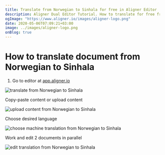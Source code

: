 ```yaml
---
title: Translate from Norwegian to Sinhala for free in Aligner Editor
description: Aligner Dual Editor Tutorial. How to translate for free from Norwegian to Sinhala. Aligner is multilingual document management platform. 
ogImage: "https://www.aligner.io/images/aligner-logo.png"
date: 2020-05-06T07:09:21+03:00
image: ../images/aligner-logo.png
onBlog: true
---
```


# How to translate document from Norwegian to Sinhala

1. Go to editor at [app.aligner.io](https://app.aligner.io "Aligner App web page")

![translate from Norwegian to Sinhala](../aligner-blank-editor.png "translate from Norwegian to Sinhala")

Copy-paste content or upload content

![upload content from Norwegian to Sinhala](../aligner-uploaded-document.png "upload content from Norwegian to Sinhala")

Choose desired language

![choose machine translation from Norwegian to Sinhala](../aligner-language-dropdown.png "choose machine translation from Norwegian to Sinhala")

Work and edit 2 documents in parallel

![edit translation from Norwegian to Sinhala](../aligner-double-sitded-editor.png "edit translation from Norwegian to Sinhala")

